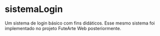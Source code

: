 # sistemaLogin
Um sistema de login básico com fins didáticos.
Esse mesmo sistema foi implementado no projeto FuteArte Web posteriormente.
